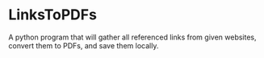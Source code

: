 # LinksToPDFs
A python program that will gather all referenced links from given websites, convert them to PDFs, and save them locally.
